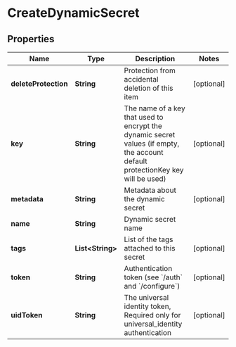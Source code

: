 

# CreateDynamicSecret

## Properties

Name | Type | Description | Notes
------------ | ------------- | ------------- | -------------
**deleteProtection** | **String** | Protection from accidental deletion of this item |  [optional]
**key** | **String** | The name of a key that used to encrypt the dynamic secret values (if empty, the account default protectionKey key will be used) |  [optional]
**metadata** | **String** | Metadata about the dynamic secret |  [optional]
**name** | **String** | Dynamic secret name | 
**tags** | **List&lt;String&gt;** | List of the tags attached to this secret |  [optional]
**token** | **String** | Authentication token (see &#x60;/auth&#x60; and &#x60;/configure&#x60;) |  [optional]
**uidToken** | **String** | The universal identity token, Required only for universal_identity authentication |  [optional]



